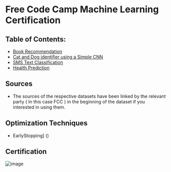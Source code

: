 # Free Code Camp Machine Learning Certification 

## Table of Contents:  
- [Book Recommendation](https://github.com/Romold/FreeCodeCamp-ML/blob/main/fcc-book-recommendation.ipynb)
- [Cat and Dog identifier using a Simple CNN](https://github.com/Romold/FreeCodeCamp-ML/blob/main/fcc-cat-dog.ipynb)
- [SMS Text Classification](https://github.com/Romold/FreeCodeCamp-ML/blob/main/fcc-sms-text-classification.ipynb)
- [Health Prediction](https://github.com/Romold/FreeCodeCamp-ML/blob/main/fcc-health-prediction.ipynb)

## Sources 
- The sources of the respective datasets have been linked by the relevant party ( In this case FCC ) in the beginning of the dataset if you interested in using them.

## Optimization Techniques
- EarlyStopping] ()

## Certification 

![image](https://github.com/user-attachments/assets/97bf313f-cd96-446e-bf3c-7752d48de7be)



